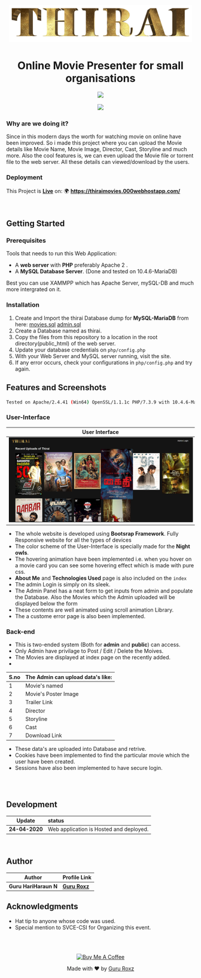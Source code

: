 <h1 align="center">
  <br>
  <img src="./docs/images/logo.png"  height="100px">
  <br>
</h1>
<h1 align="center"><b>Online Movie Presenter for small organisations</b></h1>


<p align="center">
  <a href="/LICENSE"><img src="https://img.shields.io/github/license/guruhariharaun/Thirai-website.svg?style=flat-square"></a>
</p>
<p align="center">
  <a href="/LICENSE"><img src="https://img.shields.io/github/license/guruhariharaun/.svg?style=flat-square"></a>
</p>


### Why are we doing it?
Since in this modern days the worth for watching movie on online have been improved. So i made this project where you can upload the Movie details like Movie Name, Movie Image, Director, Cast, Storyline and much more. Also the cool features is, we can even upload the Movie file or torrent file to the web server. All these details can viewed/download by the users. 

### Deployment
This Project is **[Live](https://thiraimovies.000webhostapp.com/)** on: 🌍 **https://thiraimovies.000webhostapp.com/**

<br>

## Getting Started

### Prerequisites
Tools that needs to run this Web Application:
- A **web server** with **PHP** preferably Apache 2 .
- A **MySQL Database Server**. (Done and tested on 10.4.6-MariaDB)

Best you can use XAMMPP which has Apache Server, mySQL-DB and much more intergrated on it.

### Installation

1. Create and Import the thirai Database dump for  **MySQL-MariaDB** from here: [movies.sql](/docs/files/movies.sql) [admin.sql](/docs/files/admin.sql) 
2. Create a Database named as thirai.
3. Copy the files from this repository to a location in the root directory(public_html) of the web server. 
4. Update your database credentials on `php/config.php`
5. With your Web Server and MySQL server running, visit the site.
6. If any error occurs, check your configurations in `php/config.php` and try again.

## Features and Screenshots

```bash
Tested on Apache/2.4.41 (Win64) OpenSSL/1.1.1c PHP/7.3.9 with 10.4.6-MariaDB
```

### User-Interface
| 				User Interface 			                               			| 
| ----------------------------------------------------------------------------- | 
| <img src="/docs/images/1.PNG" width="650" style="border: 1px solid black;"/> | 


- The whole website is developed using <b>Bootsrap Framework</b>. Fully Responsive website for all the types of devices 
- The color scheme of the User-Interface is specially made for the <b>Night owls</b>.  
- The hovering animation have been implemented i.e. when you hover on a movie card you can see some hovering effect which is made with pure css.
- <b>About Me</b> and <b>Technologies Used</b> page is also included on the `index`
- The admin Login is simply on its sleek.
- The Admin Panel has a neat form to get inputs from admin and populate the Database. Also the Movies which the Admin uploaded will be displayed below the form
- These contents are well animated using scroll animation Library.
- The a custome error page is also been implemented.  

### Back-end 
- This is two-ended system (Both for **admin** and **public**) can access.
- Only Admin have privilage to Post / Edit / Delete the Moives.
- The Movies are displayed at index page on the recently added.
- 
|S.no|The Admin can upload data's like:	|
|----|----------------------------------|
|1	 |Movie's named						|
|2 	 |Movie's Poster Image 				|	
|3   |Trailer Link 						|
|4   |Director 							|
|5   |Storyline 						|
|6   |Cast 								|
|7   |Download Link						|							 		   							

- These data's are uploaded into Database and retrive.
- Cookies have been implemented to find the particular movie which the user have been created.
- Sessions have also been implemented to have secure login.
<br>
<br>

## Development

| Update                |  status	                                         	|
| --------------------- | :---------------------------------------------------- |
| 	**24-04-2020** 		|  	Web application is Hosted and deployed.				|  	

<br>

## Author

| Author                | Profile Link                                       |
| --------------------- | :------------------------------------------------- |
| **Guru HariHaraun N** | **[Guru Roxz](https://github.com/guruhariharaun)** |


## Acknowledgments
* Hat tip to anyone whose code was used.
* Special mention to SVCE-CSI for Organizing this event.

<br><br>
<div align="center">
<a href="https://www.buymeacoffee.com/YwGKcxa" target="_blank"><img src="https://cdn.buymeacoffee.com/buttons/default-orange.png" alt="Buy Me A Coffee" style="height: 51px !important;width: 217px !important;" ></a></div>
<p align="center">
  Made with ❤️ by <a href="https://github.com/guruhariharaun">Guru Roxz</a>
</p>

